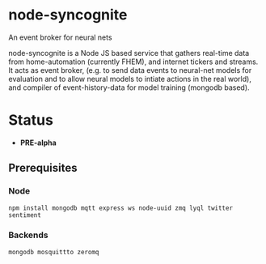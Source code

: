 # node-syncognite
An event broker for neural nets

node-syncognite is a Node JS based service that gathers real-time data from home-automation (currently FHEM), and internet tickers and streams. It acts as event broker, (e.g. to send data events to neural-net models for evaluation and to allow neural models to intiate actions in the real world), and compiler of event-history-data for model training (mongodb based).

# Status
* **PRE-alpha**

## Prerequisites
### Node
```
npm install mongodb mqtt express ws node-uuid zmq lyql twitter sentiment
```
### Backends
```
mongodb mosquittto zeromq
```
